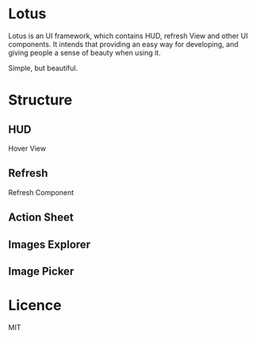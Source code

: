 # Lotus

Lotus is an UI framework, which contains HUD, refresh View and other UI components. It intends that providing an easy way for developing, and giving people a sense of beauty when using it.

Simple, but beautiful.

# Structure
## HUD
Hover View

## Refresh
Refresh Component

## Action Sheet

## Images Explorer

## Image Picker

# Licence

MIT
